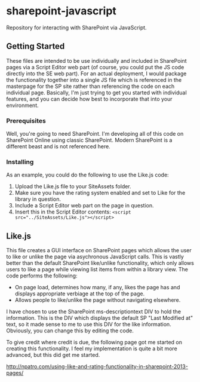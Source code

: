# sharepoint-javascript
Repository for interacting with SharePoint via JavaScript.

## Getting Started

These files are intended to be use individually and included in SharePoint pages via a Script Editor web part (of course, you could put the JS code directly into the SE web part). For an actual deployment, I would package the functionality together into a single JS file which is referenced in the masterpage for the SP site rather than referencing the code on each individual page. Basically, I'm just trying to get you started with individual features, and you can decide how best to incorporate that into your environment.

### Prerequisites

Well, you're going to need SharePoint. I'm developing all of this code on SharePoint Online using classic SharePoint. Modern SharePoint is a different beast and is not referenced here.

### Installing

As an example, you could do the following to use the Like.js code:

1. Upload the Like.js file to your SiteAssets folder.
2. Make sure you have the rating system enabled and set to Like for the library in question.
3. Include a Script Editor web part on the page in question.
4. Insert this in the Script Editor contents: `<script src="../SiteAssets/Like.js"></script>`

## Like.js

This file creates a GUI interface on SharePoint pages which allows the user to like or unlike the page via asychronous JavaScript calls. This is vastly better than the default SharePoint like/unlike functionality, which only allows users to like a page while viewing list items from within a library view. The code performs the following:

* On page load, determines how many, if any, likes the page has and displays appropriate verbiage at the top of the page.
* Allows people to like/unlike the page without navigating elsewhere.

I have chosen to use the SharePoint ms-descriptiontext DIV to hold the information. This is the DIV which displays the default SP "Last Modified at" text, so it made sense to me to use this DIV for the like information. Obviously, you can change this by editing the code.
  
To give credit where credit is due, the following page got me started on creating this functionality. I feel my implementation is quite a bit more advanced, but this did get me started.

http://npatro.com/using-like-and-rating-functionality-in-sharepoint-2013-pages/
